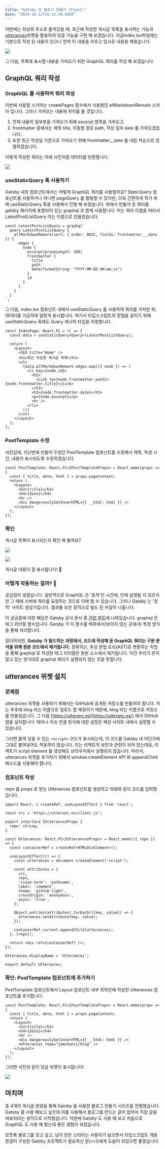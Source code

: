 ```yaml
---
title: "Gatsby 로 블로그 만들기 (Final)"
date: "2019-10-11T15:15:39.000Z"
---
```


이번에는 최상위 주소로 들어갔을 때, 최근에 작성한 게시글 목록을 표시하는 기능과[utterances](https://utteranc.es/)위젯을 활용하여 덧글 기능을 구현 해 보겠습니다. 지금index.tsx파일에는 기본으로 작성 된 내용이 있으니 먼저 이 내용을 지우고 임시로 내용을 채웠습니다.

![](fe9dfbb2-9912-40fa-9bdb-baa05632ee50_1.png)

그 다음, 목록에 표시할 내용을 가져오기 위한 GraphQL 쿼리를 작성 해 보겠습니다.

## GraphQL 쿼리 작성

### GraphiQL 를 사용하여 쿼리 작성

이번에 사용할 스키마는 createPages 함수에서 사용했던 allMarkdownRemark 스키마 입니다. 그러나 가져오는 내용에 차이를 둘 것입니다.

1. 전체 내용의 일부분을 가져오기 위해 excerpt 항목을 가져오고
2. frontmatter 중에서는 제목 title, 이동할 경로 path, 작성 일자 date 를 가져오겠습니다.
3. 또한 최근 작성일 기준으로 가져오기 위해 frontmatter\_\_date 를 내림 차순으로 정렬하겠습니다.

이렇게 작성한 쿼리는 아래 사진처럼 데이터를 반환합니다.

![](69f205b8-8c9d-458a-bb6b-2b75a4b29472_2.png)

### **useStaticQuery 훅 사용하기**

Gatsby 내의 컴포넌트에서는 어떻게 GraphQL 쿼리를 사용할까요? StaticQuery 컴포넌트를 사용하거나 아니면 pageQuery 를 활용할 수 있지만, 더욱 간편하게 하기 위해 useStaticQuery 훅을 사용해서 진행 해 보겠습니다. 위에서 만들어 둔 쿼리를 gatsby 패키지에 포함되어 있는 graphql 과 함께 사용합니다. 저는 쿼리 이름을 따라서 LatestPostListQuery 라는 이름으로 만들었습니다.

```
const LatestPostListQuery = graphql`
  query LatestPostListQuery {
    allMarkdownRemark(sort: { order: DESC, fields: frontmatter___date }) {
      edges {
        node {
          excerpt(pruneLength: 200)
          frontmatter {
            title
            path
            date(formatString: "YYYY-MM-DD HH:mm:ss")
          }
          id
        }
      }
    }
  }
`;
```

그 다음, index.tsx 컴포넌트 내에서 useStaticQuery 를 사용하여 쿼리를 가져온 뒤, 데이터를 가공하여 알맞게 표시합니다. 여기서 타입스크립트의 장점을 살리기 위해 useStaticQuery 훅에도 Query 제너릭 타입을 지정합니다.

```
const IndexPage: React.FC = () => {
  const data = useStaticQuery<Query>(LatestPostListQuery);

  return (
    <Layout>
      <SEO title="Home" />
      <h1>최근 작성한 게시글 목록</h1>
      <ul>
        {data.allMarkdownRemark.edges.map(({ node }) => (
          <li key={node.id}>
            <h2>
              <Link to={node.frontmatter.path}>{node.frontmatter.title}</Link>
            </h2>
            <h3>{node.frontmatter.date}</h3>
            <p>{node.excerpt}</p>
            <hr />
          </li>
        ))}
      </ul>
    </Layout>
  );
};
```

### PostTemplate 수정

내친김에, 지난번에 만들어 두었던 PostTemplate 컴포넌트를 수정해서 제목, 작성 시간, 내용이 표시되도록 수정하겠습니다.

```
const PostTemplate: React.FC<IPostTemplateProps> = React.memo(props => {
  const { title, date, html } = props.pageContext;
  return (
    <Layout>
      <h2>{title}</h2>
      <h4>{date}</h4>
      <hr />
      <div dangerouslySetInnerHTML={{ __html: html }} />
    </Layout>
  );
});
```

### 확인

게시글 목록이 표시되는지 확인 해 볼까요?

![](eb28dc4e-04e8-4409-a773-aca4bea6d52b_3.png)

![](8b56e3d2-f6c9-4bcf-83b4-13d689c2e45a_4.png)

게시글 내용이 잘 표시됩니다! 🙌

### 어떻게 작동하는 걸까? 🤔

궁금점이 생겼습니다. 일반적으로 GraphQL 은 '동적'인 시간에, 언제 실행될 지 모르지만 그 때에 서버에 쿼리를 요청하는 것으로 이해 할 수 있습니다. 그러나 Gatsby 는 '정적' 사이트 생성기입니다. 결과물 또한 정적으로 빌드 된 파일이 나옵니다.

이 궁금증에 대한 해답은 Gatsby 공식 문서 중 [관련 파트](https://www.gatsbyjs.org/docs/page-query/#how-does-the-graphql-tag-work)에 나와있습니다. graphql 은 태그 리터럴 함수입니다. Gatsby 가 이 함수를 배후에서(보이지 않는 곳에서) 특정 방식을 통해 처리합니다.

정리하자면, **Gatsby 가 빌드하는 과정에서, 코드에 작성해 둔 GraphQL 쿼리는 구문 분석을 위해 원본 코드에서 제거됩니다.** 정확히는, 추상 문법 트리(AST)로 변환하는 작업을 통해 graphql 로 작성한 태그 리터럴은 원본 소스에서 제거됩니다. 이건 우리가 흔히 알고 있는 방식대로 graphql 쿼리가 실행되지 않는 것을 뜻합니다.

## utterances 위젯 설치

### 문제점

utterances 위젯을 사용하기 위해서는 GitHub에 공개된 저장소를 만들어야 합니다. 저는 추후에 blog 라는 이름으로 업로드 할 예정이기 때문에, blog 라는 이름으로 저장소를 만들었습니다. 그 다음 [https://utteranc.es](https://utteranc.es/) 에서 GitHub 앱을 설치합니다. 테마나 이슈 연결 방식에 대한 설정은 해당 사이트 내에서 설정할 수 있습니다.

그러면 붙여 넣을 수 있는 `<script>` 코드가 표시되는데, 이 코드를 Gatsby 내 어딘가에 그대로 붙여넣어도 작동하지 않습니다. 이는 리액트의 보안과 관련이 되어 있는데요, 리액트가 script element 를 생성해도 브라우저에서 실행되지 않습니다. 따라서, utterances 위젯을 추가하기 위해서 window.createElement API 와 appendChild 메소드를 사용해야 합니다.

### 컴포넌트 작성

repo 를 props 로 받는 Utterances 컴포넌트를 생성하고 아래와 같이 코드를 입력했습니다.

```
import React, { createRef, useLayoutEffect } from 'react';

const src = 'https://utteranc.es/client.js';

export interface IUtterancesProps {
  repo: string;
}

const Utterances: React.FC<IUtterancesProps> = React.memo(({ repo }) => {
  const containerRef = createRef<HTMLDivElement>();

  useLayoutEffect(() => {
    const utterances = document.createElement('script');

    const attributes = {
      src,
      repo,
      'issue-term': 'pathname',
      label: 'comment',
      theme: 'github-light',
      crossOrigin: 'anonymous',
      async: 'true',
    };

    Object.entries(attributes).forEach(([key, value]) => {
      utterances.setAttribute(key, value);
    });

    containerRef.current.appendChild(utterances);
  }, [repo]);

  return <div ref={containerRef} />;
});

Utterances.displayName = 'Utterances';

export default Utterances;
```

### 확인: PostTemplate 컴포넌트에 추가하기

PostTemplate 컴포넌트에서 Layout 컴포넌트 내부 최하단에 작성한 Utterances 컴포넌트를 추가합니다.

```
const PostTemplate: React.FC<IPostTemplateProps> = React.memo(props => {
  const { title, date, html } = props.pageContext;
  return (
    <Layout>
      <h2>{title}</h2>
      <h4>{date}</h4>
      <hr />
      <div dangerouslySetInnerHTML={{ __html: html }} />
      <Utterances repo="iamchanii/blog" />
    </Layout>
  );
});
```

그러면 사진과 같이 덧글 위젯이 표시됩니다!

![](d8e06258-2aad-40c1-9df6-ad4ecc42b7f2_5.png)

## **마치며**

총 4개의 게시글 분량을 통해 Gatsby 를 사용한 블로그 만들기 시리즈를 진행했습니다. Gatsby 를 사용 해보고 싶은데 이를 사용해서 블로그를 만드는 글이 없어서 직접 글을 써보자라는 생각으로 시작했습니다. 덕분에 Gatsby 도 사용 해 보고 처음으로 GraphQL 도 사용 해 봤는데 좋은 경험이 되었습니다.

모쪼록 블로그를 갖고 싶고, 남이 만든 스타터는 사용하기 싫으면서 타입스크립트 개발 환경이 구성된 Gatsby 프로젝트가 필요하신 분(=나)에게 도움이 되었으면 좋겠습니다.
